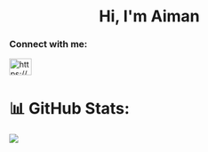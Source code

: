 <h1 align="center">Hi, I'm Aiman</h1>
<!-- <h3 align="center">"Fluttering my way through the world of mobile app development - Turning innovative ideas into reality, one pixel at a time.</h3>
 -->

<h3 align="left">Connect with me:</h3>
<p align="left">
<a href="https://linkedin.com/in/https://www.linkedin.com/in/aiman-s-khan/" target="blank"><img align="center" src="https://raw.githubusercontent.com/rahuldkjain/github-profile-readme-generator/master/src/images/icons/Social/linked-in-alt.svg" alt="https://www.linkedin.com/in/aiman-s-khan/" height="30" width="40" /></a>
</p>


# 📊 GitHub Stats:

![](https://github-readme-streak-stats.herokuapp.com/?user=aiman-khan&theme=dark&hide_border=false)<br/>
